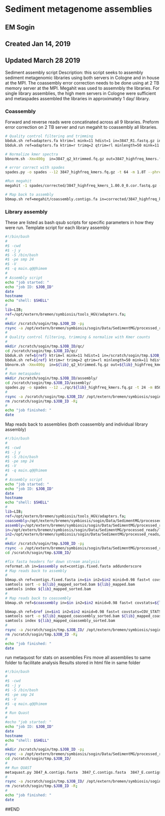 # Sediment metagenome assemblies
## EM Sogin
## Created Jan 14, 2019
## Updated March 28 2019

Sediment assembly script
Description: this script seeks to assembly sediment metagenomic libraries using both servers in Cologne and in house at the MPI. The coassembly error correction needs to be done using at 2 TB memory server at the MPI. Megahit was used to assemnbly the libraries. For single library assemblies, the high mem servers in Cologne were sufficient and metaspades assembled the libraries in approximately 1 day/ library. 

### Coassembly
Forward and reverse reads were concatinated across all 9 libraries. Preform error correction on 2 TB server and run megahit to coassembly all libraries.
```bash
# Quality control filtering and trimming
bbduk.sh ref=adapters.fa ktrim=l mink=11 hdist=1 in=3847_R1.fastq.gz in2=3847_R2.fastq.gz out=3847_ktriml.fq.gz;
bbduk.sh ref=adapters.fa ktrim=r trimq=2 qtrim=rl minlength=50 mink=11 hdist=1 in=3847_ktriml.fq.gz out=3847_q2_ktrimmed.fq.gz;

# Normalize kmer spectra
bbnorm.sh -Xmx400g  in=3847_q2_ktrimmed.fq.gz out=3847_highfreq_kmers.fq.gz target=100 min=2;

# error correct with spades 
spades.py -o spades --12 3847_highfreq_kmers.fq.gz -t 64 -m 1.8T --phred-offset 33 --only-error-correction;

#Run megahit
megahit -1 spades/corrected/3847_highfreq_kmers_1.00.0_0.cor.fastq.gz -2 spades/corrected/3847_highfreq_kmers_2.00.0_0.cor.fastq.gz -r spades/corrected/3847_highfreq_kmers__unpaired.00.0_0.cor.fastq.gz -t 48 -o megahit --out-pre 3847 --k-min 21 --k-max 151 --k-step 10

# Map back to assembly
bbmap.sh ref=megahit/coassembly.contigs.fa in=corrected/3847_highfreq_kmers_1.00.0_0.cor.fastq.gz in2=corrected/3847_highfreq_kmers_2.00.0_0.cor.fastq.gz minid=0.98 fast=t covstats=3847_COV_STATS statsfile=3847_STATS outm=3847_mapped.sam
```
### Library assembly
These are listed as bash qsub scripts for specific parameters in how they were run. 
Template script for each library assembly 
```bash
#!/bin/bash
#
#$ -cwd
#$ -j y
#$ -S /bin/bash
#$ -pe smp 24
#$ -V
#$ -q main.q@@himem
#
# Assembly script
echo "job started: " 
echo "job ID: $JOB_ID"
date
hostname
echo "shell: $SHELL"
#
lib=LIB;
ref=/opt/extern/bremen/symbiosis/tools_HGV/adapters.fa;
#
mkdir /scratch/sogin/tmp.$JOB_ID -p; 
rsync -a /opt/extern/bremen/symbiosis/sogin/Data/SedimentMG/processed_reads/libraries/library_3847/$lib/ /scratch/sogin/tmp.$JOB_ID; 
#
# Quality control filtering, trimming & normalize with Kmer counts
#
mkdir /scratch/sogin/tmp.$JOB_ID/qc/
cd /scratch/sogin/tmp.$JOB_ID/qc/
bbduk.sh ref=${ref} ktrim=l mink=11 hdist=1 in=/scratch/sogin/tmp.$JOB_ID/${lib}_R1.fastq.gz in2=/scratch/sogin/tmp.$JOB_ID/${lib}_R2.fastq.gz out=${lib}_ktriml.fq.gz;
bbduk.sh ref=${ref} ktrim=r trimq=2 qtrim=rl minlength=50 mink=11 hdist=1 in=${lib}_ktriml.fq.gz out=${lib}_q2_ktrimmed.fq.gz;
bbnorm.sh -Xmx400g  in=${lib}_q2_ktrimmed.fq.gz out=${lib}_highfreq_kmers.fq.gz target=100 min=2;
#
# Run metaspades
mkdir /scratch/sogin/tmp.$JOB_ID/assembly/
cd /scratch/sogin/tmp.$JOB_ID/assembly/
spades.py -o spades --12 ../qc/${lib}_highfreq_kmers.fq.gz -t 24 -m 850 --phred-offset 33;
#
rsync -a /scratch/sogin/tmp.$JOB_ID/ /opt/extern/bremen/symbiosis/sogin/Data/SedimentMG/processed_reads/libraries/library_3847/$lib/;
rm /scratch/sogin/tmp.$JOB_ID -R;
#
echo "job finished: "
date
```

Map reads back to assemblies (both coassembly and individual library assembly)
```bash
#!/bin/bash
#
#$ -cwd
#$ -j y
#$ -S /bin/bash
#$ -pe smp 24
#$ -V
#$ -q main.q@@himem
#
# Assembly script
echo "job started: " 
echo "job ID: $JOB_ID"
date
hostname
echo "shell: $SHELL"
#
lib=LIB;
ref=/opt/extern/bremen/symbiosis/tools_HGV/adapters.fa;
coassembly=/opt/extern/bremen/symbiosis/sogin/Data/SedimentMG/processed_reads/libraries/library_3847/coassembly/megahit/coassembly.contigs.fixed.fa;
assembly=/opt/extern/bremen/symbiosis/sogin/Data/SedimentMG/processed_reads/libraries/library_3847/$lib/assembly/spades/contigs.fasta
in=/opt/extern/bremen/symbiosis/sogin/Data/SedimentMG/processed_reads/libraries/library_3847/$lib/assembly/spades/corrected/${lib}_highfreq_kmers_1.00.0_0.cor.fastq.gz;
in2=/opt/extern/bremen/symbiosis/sogin/Data/SedimentMG/processed_reads/libraries/library_3847/$lib/assembly/spades/corrected/${lib}_highfreq_kmers_2.00.0_0.cor.fastq.gz;
#
mkdir /scratch/sogin/tmp.$JOB_ID -p; 
rsync -a /opt/extern/bremen/symbiosis/sogin/Data/SedimentMG/processed_reads/libraries/library_3847/$lib/stats/ /scratch/sogin/tmp.$JOB_ID; 
cd /scratch/sogin/tmp.$JOB_ID/

#fix fasta headers for down stream analysis
reformat.sh in=$assembly out=contigs.fixed.fasta addunderscore
# Map reads back to assembly
#
bbmap.sh ref=contigs.fixed.fasta in=$in in2=$in2 minid=0.98 fast=t covstats=${lib}_COV_STATS statsfile=${lib}_STATS outm=${lib}_mapped.bam
samtools sort -o ${lib}_mapped_sorted.bam ${lib}_mapped.bam
samtools index ${lib}_mapped_sorted.bam
#
# Map reads back to coassembly
bbmap.sh ref=$coassembly in=$in in2=$in2 minid=0.98 fast=t covstats=${lib}_COV_STATS_coassembly statsfile=${lib}_STATS_coassembly outm=${lib}_mapped_coassembly.bam

bbmap.sh ref=$ref in=$in1 in2=$in2 minid=0.98 fast=t covstats=COV_STATS statsfile=STATS outm=mapped.bam
samtools sort -o ${lib}_mapped_coassembly_sorted.bam ${lib}_mapped_coassembly.bam
samtools index ${lib}_mapped_coassembly_sorted.bam
#
rsync -a /scratch/sogin/tmp.$JOB_ID/ /opt/extern/bremen/symbiosis/sogin/Data/SedimentMG/processed_reads/libraries/library_3847/$lib/stats;
rm /scratch/sogin/tmp.$JOB_ID -R;
#
echo "job finished: "
date
```

run metaquost for stats on assemblies
Firs move all assemblies to same folder to facilitate analysis
Results stored in html file in same folder
```bash
#!/bin/bash
#
#$ -cwd
#$ -j y
#$ -S /bin/bash
#$ -pe smp 24
#$ -V
#$ -q main.q@@himem
#
# Run Quast
#
#echo "job started: " 
echo "job ID: $JOB_ID"
date
hostname
echo "shell: $SHELL"
#
mkdir /scratch/sogin/tmp.$JOB_ID -p; 
rsync -a /opt/extern/bremen/symbiosis/sogin/Data/SedimentMG/processed_reads/libraries/library_3847/metaquast/ /scratch/sogin/tmp.$JOB_ID
cd /scratch/sogin/tmp.$JOB_ID/
#
## Run QUAST 
metaquast.py 3847_A.contigs.fasta  3847_C.contigs.fasta  3847_E.contigs.fasta 3847_F.contigs.fasta 3847_H.contigs.fasta coassembly.contigs.fa 3847_B.contigs.fasta  3847_D.contigs.fasta  3847_G.contigs.fasta  3847_I.contigs.fasta -o combined_report;
#
rsync -a /scratch/sogin/tmp.$JOB_ID/ /opt/extern/bremen/symbiosis/sogin/Data/SedimentMG/processed_reads/libraries/library_3847/metaquast/; #change dir according to project
rm /scratch/sogin/tmp.$JOB_ID -R;
#
echo "job finished: "
date
```

##END